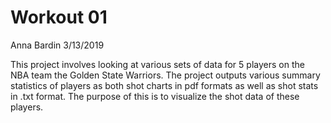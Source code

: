 # Workout 01
Anna Bardin
3/13/2019


This project involves looking at various sets of data for 5 players on the NBA team the Golden State Warriors.  The project outputs various summary statistics of players as both shot charts in pdf formats as well as shot stats in .txt format. The purpose of this is to visualize the shot data of these players.
